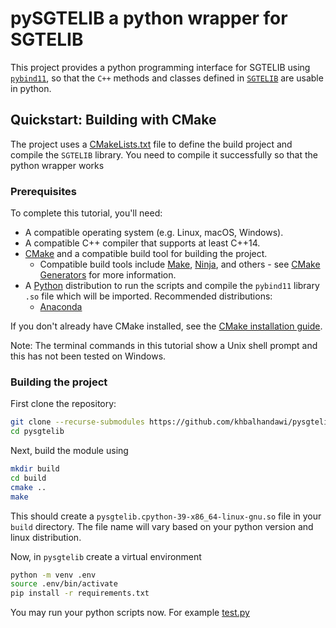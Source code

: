 # pySGTELIB a python wrapper for SGTELIB

This project provides a python programming interface for SGTELIB using [`pybind11`](https://pybind11.readthedocs.io/en/stable/index.html), so that the `C++` methods and classes defined in [`SGTELIB`](SGTELIB) are usable in python.

## Quickstart: Building with CMake

The project uses a [CMakeLists.txt](CMakeLists.txt) file to define the build project and compile the `SGTELIB` library. You need to compile it successfully so that the python wrapper works

### Prerequisites

To complete this tutorial, you'll need:

*   A compatible operating system (e.g. Linux, macOS, Windows).
*   A compatible C++ compiler that supports at least C++14.
*   [CMake](https://cmake.org/) and a compatible build tool for building the
    project.
    *   Compatible build tools include
        [Make](https://www.gnu.org/software/make/),
        [Ninja](https://ninja-build.org/), and others - see
        [CMake Generators](https://cmake.org/cmake/help/latest/manual/cmake-generators.7.html)
        for more information.
* A [Python](https://www.python.org/) distribution to run the scripts and compile the `pybind11` library `.so` file which will be imported. Recommended distributions:
    * [Anaconda](https://www.anaconda.com/)

If you don't already have CMake installed, see the
[CMake installation guide](https://cmake.org/install).

Note: The terminal commands in this tutorial show a Unix shell prompt and this has not been tested on Windows.

### Building the project

First clone the repository:

```bash
git clone --recurse-submodules https://github.com/khbalhandawi/pysgtelib.git
cd pysgtelib
```

Next, build the module using

```bash
mkdir build
cd build
cmake ..
make
```

This should create a `pysgtelib.cpython-39-x86_64-linux-gnu.so` file in your `build` directory. The file name will vary based on your python version and linux distribution.

Now, in `pysgtelib` create a virtual environment

```bash
python -m venv .env
source .env/bin/activate
pip install -r requirements.txt
```

You may run your python scripts now. For example [test.py](test.py)